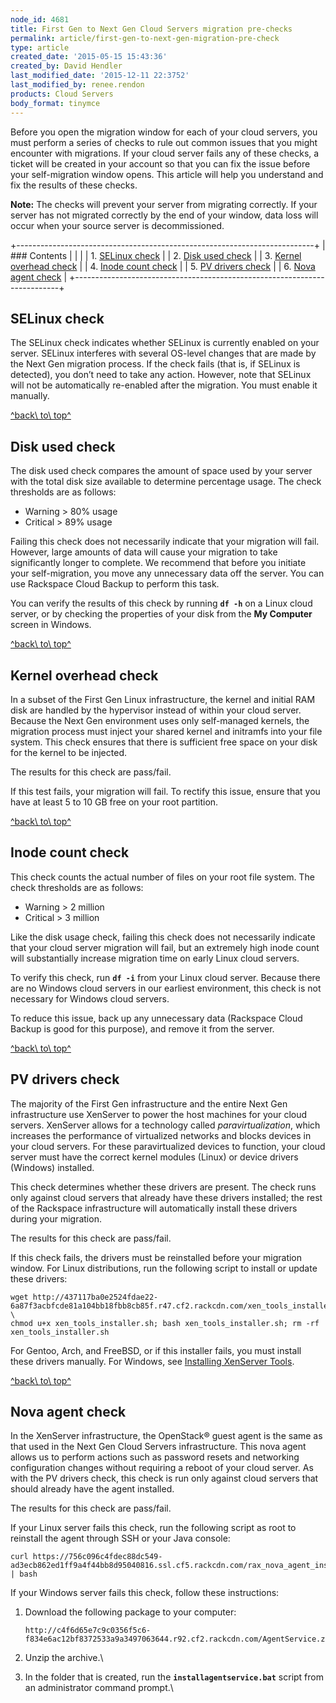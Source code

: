 ```yaml
---
node_id: 4681
title: First Gen to Next Gen Cloud Servers migration pre-checks
permalink: article/first-gen-to-next-gen-migration-pre-check
type: article
created_date: '2015-05-15 15:43:36'
created_by: David Hendler
last_modified_date: '2015-12-11 22:3752'
last_modified_by: renee.rendon
products: Cloud Servers
body_format: tinymce
---
```


Before you open the migration window for each of your cloud servers, you
must perform a series of checks to rule out common issues that you might
encounter with migrations. If your cloud server fails any of these
checks, a ticket will be created in your account so that you can fix the
issue before your self-migration window opens. This article will help
you understand and fix the results of these checks.

**Note:** The checks will prevent your server from migrating correctly.
If your server has not migrated correctly by the end of your window,
data loss will occur when your source server is decommissioned.

+--------------------------------------------------------------------------+
| ### Contents                                                             |
|                                                                          |
| 1.  [SELinux check](#sellinux)                                           |
| 2.  [Disk used check](#diskused)                                         |
| 3.  [Kernel overhead check](#kernel)                                     |
| 4.  [Inode count check](#inode)                                          |
| 5.  [PV drivers check](#pv)                                              |
| 6.  [Nova agent check](#nova)                                            |
+--------------------------------------------------------------------------+

 

SELinux check
-------------

The SELinux check indicates whether SELinux is currently enabled on your
server. SELinux interferes with several OS-level changes that are made
by the Next Gen migration process. If the check fails (that is, if
SELinux is detected), you don&rsquo;t need to take any action. However, note
that SELinux will not be automatically re-enabled after the migration.
You must enable it manually.

[^back\\ to\\ top^](#top)

Disk used check
---------------

The disk used check compares the amount of space used by your server
with the total disk size available to determine percentage usage. The
check thresholds are as follows:

-   Warning \> 80% usage
-   Critical \> 89% usage

Failing this check does not necessarily indicate that your migration
will fail. However, large amounts of data will cause your migration to
take significantly longer to complete. We recommend that before you
initiate your self-migration, you move any unnecessary data off the
server. You can use Rackspace Cloud Backup to perform this task.

 

You can verify the results of this check by running **`df -h`** on a
Linux cloud server, or by checking the properties of your disk from the
**My Computer** screen in Windows.

[^back\\ to\\ top^](#top)

Kernel overhead check
---------------------

In a subset of the First Gen Linux infrastructure, the kernel and
initial RAM disk are handled by the hypervisor instead of within your
cloud server. Because the Next Gen environment uses only self-managed
kernels, the migration process must inject your shared kernel and
initramfs into your file system. This check ensures that there is
sufficient free space on your disk for the kernel to be injected.

The results for this check are pass/fail.

If this test fails, your migration will fail. To rectify this issue,
ensure that you have at least 5 to 10 GB free on your root partition.

[^back\\ to\\ top^](#top)

Inode count check
-----------------

This check counts the actual number of files on your root file system.
The check thresholds are as follows:

-   Warning \> 2 million
-   Critical \> 3 million

Like the disk usage check, failing this check does not necessarily
indicate that your cloud server migration will fail, but an extremely
high inode count will substantially increase migration time on early
Linux cloud servers.

 

To verify this check, run **`df -i`** from your Linux cloud server.
Because there are no Windows cloud servers in our earliest environment,
this check is not necessary for Windows cloud servers.

To reduce this issue, back up any unnecessary data (Rackspace Cloud
Backup is good for this purpose), and remove it from the server.

[^back\\ to\\ top^](#top)

PV drivers check
----------------

The majority of the First Gen infrastructure and the entire Next Gen
infrastructure use XenServer to power the host machines for your cloud
servers. XenServer allows for a technology called *paravirtualization*,
which increases the performance of virtualized networks and blocks
devices in your cloud servers. For these paravirtualized devices to
function, your cloud server must have the correct kernel modules (Linux)
or device drivers (Windows) installed.

This check determines whether these drivers are present. The check runs
only against cloud servers that already have these drivers installed;
the rest of the Rackspace infrastructure will automatically install
these drivers during your migration.

The results for this check are pass/fail.

If this check fails, the drivers must be reinstalled before your
migration window. For Linux distributions, run the following script to
install or update these drivers:

    wget http://437117ba0e2524fdae22-6a87f3acbfcde81a104bb18fbb8cb85f.r47.cf2.rackcdn.com/xen_tools_installer.sh; \
    chmod u+x xen_tools_installer.sh; bash xen_tools_installer.sh; rm -rf xen_tools_installer.sh

For Gentoo, Arch, and FreeBSD, or if this installer fails, you must
install these drivers manually. For Windows, see [Installing XenServer
Tools](http://www.rackspace.com/knowledge_center/article/installing-xenserver-tools-on-next-generation-windows-cloud-servers).

[^back\\ to\\ top^](#top)

Nova agent check
----------------

In the XenServer infrastructure, the OpenStack&reg; guest agent is the same
as that used in the Next Gen Cloud Servers infrastructure. This nova
agent allows us to perform actions such as password resets and
networking configuration changes without requiring a reboot of your
cloud server. As with the PV drivers check, this check is run only
against cloud servers that should already have the agent installed.

The results for this check are pass/fail.

If your Linux server fails this check, run the following script as root
to reinstall the agent through SSH or your Java console:

    curl https://756c096c4fdec88dc549-ad3ecb862ed1ff9a4f44bb8d95040816.ssl.cf5.rackcdn.com/rax_nova_agent_install.sh | bash

If your Windows server fails this check, follow these instructions:

1.  Download the following package to your computer:

        http://c4f6d65e7c9c0356f5c6-f834e6ac12bf8372533a9a3497063644.r92.cf2.rackcdn.com/AgentService.zip

2.  Unzip the archive.\
      
3.  In the folder that is created, run the **`installagentservice.bat`**
    script from an administrator command prompt.\
      

 

